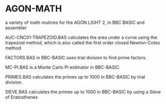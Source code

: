 # AGON-MATH
a variety of math routines for the AGON LIGHT 2, in BBC BASIC and assembler

AUC-CNC01-TRAPEZOID.BAS calculates the area under a curve using the trapezoid method, which is also called the first order closed Newton-Cotes method

FACTORS.BAS in BBC-BASIC uses trial division to find prime factors.

MC-PI.BAS is a Monte Carlo PI estimator in BBC-BASIC.

PRIMES.BAS calculates the primes up to 1000 in BBC-BASIC by trial division.

SIEVE.BAS calculates the primes up to 1000 in BBC-BASIC by using a Sieve of Eratosthenes



